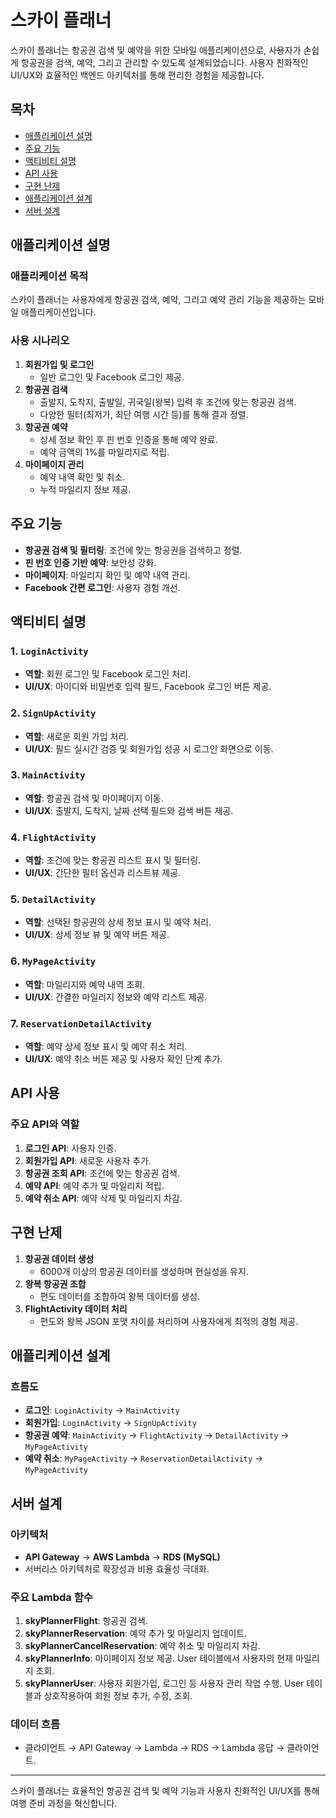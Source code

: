 # 스카이 플래너

스카이 플래너는 항공권 검색 및 예약을 위한 모바일 애플리케이션으로, 사용자가 손쉽게 항공권을 검색, 예약, 그리고 관리할 수 있도록 설계되었습니다. 사용자 친화적인 UI/UX와 효율적인 백엔드 아키텍처를 통해 편리한 경험을 제공합니다.

## 목차
- [애플리케이션 설명](#애플리케이션-설명)
- [주요 기능](#주요-기능)
- [액티비티 설명](#액티비티-설명)
- [API 사용](#api-사용)
- [구현 난제](#구현-난제)
- [애플리케이션 설계](#애플리케이션-설계)
- [서버 설계](#서버-설계)

## 애플리케이션 설명
### 애플리케이션 목적
스카이 플래너는 사용자에게 항공권 검색, 예약, 그리고 예약 관리 기능을 제공하는 모바일 애플리케이션입니다. 

### 사용 시나리오
1. **회원가입 및 로그인**
   - 일반 로그인 및 Facebook 로그인 제공.
2. **항공권 검색**
   - 출발지, 도착지, 출발일, 귀국일(왕복) 입력 후 조건에 맞는 항공권 검색.
   - 다양한 필터(최저가, 최단 여행 시간 등)를 통해 결과 정렬.
3. **항공권 예약**
   - 상세 정보 확인 후 핀 번호 인증을 통해 예약 완료.
   - 예약 금액의 1%를 마일리지로 적립.
4. **마이페이지 관리**
   - 예약 내역 확인 및 취소.
   - 누적 마일리지 정보 제공.

## 주요 기능
- **항공권 검색 및 필터링**: 조건에 맞는 항공권을 검색하고 정렬.
- **핀 번호 인증 기반 예약**: 보안성 강화.
- **마이페이지**: 마일리지 확인 및 예약 내역 관리.
- **Facebook 간편 로그인**: 사용자 경험 개선.

## 액티비티 설명

### 1. `LoginActivity`
- **역할**: 회원 로그인 및 Facebook 로그인 처리.
- **UI/UX**: 아이디와 비밀번호 입력 필드, Facebook 로그인 버튼 제공.

### 2. `SignUpActivity`
- **역할**: 새로운 회원 가입 처리.
- **UI/UX**: 필드 실시간 검증 및 회원가입 성공 시 로그인 화면으로 이동.

### 3. `MainActivity`
- **역할**: 항공권 검색 및 마이페이지 이동.
- **UI/UX**: 출발지, 도착지, 날짜 선택 필드와 검색 버튼 제공.

### 4. `FlightActivity`
- **역할**: 조건에 맞는 항공권 리스트 표시 및 필터링.
- **UI/UX**: 간단한 필터 옵션과 리스트뷰 제공.

### 5. `DetailActivity`
- **역할**: 선택된 항공권의 상세 정보 표시 및 예약 처리.
- **UI/UX**: 상세 정보 뷰 및 예약 버튼 제공.

### 6. `MyPageActivity`
- **역할**: 마일리지와 예약 내역 조회.
- **UI/UX**: 간결한 마일리지 정보와 예약 리스트 제공.

### 7. `ReservationDetailActivity`
- **역할**: 예약 상세 정보 표시 및 예약 취소 처리.
- **UI/UX**: 예약 취소 버튼 제공 및 사용자 확인 단계 추가.

## API 사용
### 주요 API와 역할
1. **로그인 API**: 사용자 인증.
2. **회원가입 API**: 새로운 사용자 추가.
3. **항공권 조회 API**: 조건에 맞는 항공권 검색.
4. **예약 API**: 예약 추가 및 마일리지 적립.
5. **예약 취소 API**: 예약 삭제 및 마일리지 차감.

## 구현 난제
1. **항공권 데이터 생성**
   - 6000개 이상의 항공권 데이터를 생성하며 현실성을 유지.
2. **왕복 항공권 조합**
   - 편도 데이터를 조합하여 왕복 데이터를 생성.
3. **FlightActivity 데이터 처리**
   - 편도와 왕복 JSON 포맷 차이를 처리하며 사용자에게 최적의 경험 제공.

## 애플리케이션 설계

### 흐름도
- **로그인**: `LoginActivity` → `MainActivity`
- **회원가입**: `LoginActivity` → `SignUpActivity`
- **항공권 예약**: `MainActivity` → `FlightActivity` → `DetailActivity` → `MyPageActivity`
- **예약 취소**: `MyPageActivity` → `ReservationDetailActivity` → `MyPageActivity`

## 서버 설계

### 아키텍처
- **API Gateway** → **AWS Lambda** → **RDS (MySQL)**
- 서버리스 아키텍처로 확장성과 비용 효율성 극대화.

### 주요 Lambda 함수
1. **skyPlannerFlight**: 항공권 검색.
2. **skyPlannerReservation**: 예약 추가 및 마일리지 업데이트.
3. **skyPlannerCancelReservation**: 예약 취소 및 마일리지 차감.
4. **skyPlannerInfo**: 마이페이지 정보 제공. User 테이블에서 사용자의 현재 마일리지 조회.
5. **skyPlannerUser**: 사용자 회원가입, 로그인 등 사용자 관리 작업 수행. User 테이블과 상호작용하여 회원 정보 추가, 수정, 조회. 


### 데이터 흐름
- 클라이언트 → API Gateway → Lambda → RDS → Lambda 응답 → 클라이언트.

---

스카이 플래너는 효율적인 항공권 검색 및 예약 기능과 사용자 친화적인 UI/UX를 통해 여행 준비 과정을 혁신합니다.
